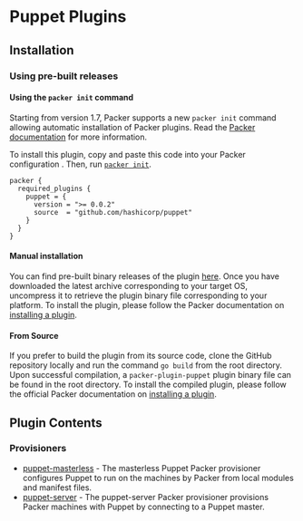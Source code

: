 # Puppet Plugins

<!--
  Include a short overview about the plugin.

  This document is a great location for creating a table of contents for each
  of the components the plugin may provide. This document should load automatically
  when navigating to the docs directory for a plugin.

-->

## Installation

### Using pre-built releases

#### Using the `packer init` command

Starting from version 1.7, Packer supports a new `packer init` command allowing
automatic installation of Packer plugins. Read the
[Packer documentation](https://www.packer.io/docs/commands/init) for more information.

To install this plugin, copy and paste this code into your Packer configuration .
Then, run [`packer init`](https://www.packer.io/docs/commands/init).

```hcl
packer {
  required_plugins {
    puppet = {
      version = ">= 0.0.2"
      source  = "github.com/hashicorp/puppet"
    }
  }
}
```

#### Manual installation

You can find pre-built binary releases of the plugin [here](https://github.com/hashicorp/packer-plugin-puppet/releases).
Once you have downloaded the latest archive corresponding to your target OS,
uncompress it to retrieve the plugin binary file corresponding to your platform.
To install the plugin, please follow the Packer documentation on
[installing a plugin](https://www.packer.io/docs/extending/plugins/#installing-plugins).


#### From Source

If you prefer to build the plugin from its source code, clone the GitHub
repository locally and run the command `go build` from the root
directory. Upon successful compilation, a `packer-plugin-puppet` plugin
binary file can be found in the root directory.
To install the compiled plugin, please follow the official Packer documentation
on [installing a plugin](https://www.packer.io/docs/extending/plugins/#installing-plugins).


## Plugin Contents

### Provisioners

- [puppet-masterless](provisioners/puppet-masterless.mdx) - The masterless Puppet Packer provisioner configures Puppet to run on the machines by Packer from local modules and manifest files.
- [puppet-server](provisioners/puppet-server.mdx) - The puppet-server Packer provisioner provisions Packer machines with Puppet by connecting to a Puppet master.
